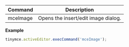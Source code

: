
| Command  | Description                    |
| -------- | ------------------------------ |
| mceImage | Opens the insert/edit image dialog. |

**Example**

```js
tinymce.activeEditor.execCommand('mceImage');
```
